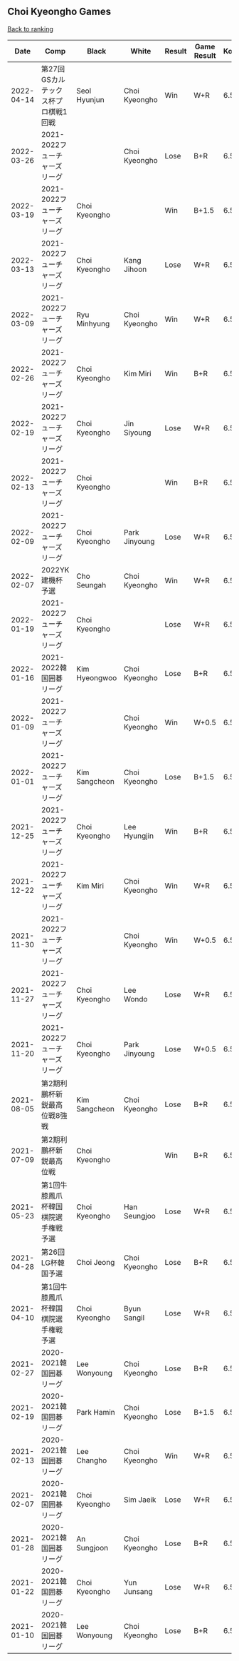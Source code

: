 ## Choi Kyeongho Games

[Back to ranking](../../index.md)




| **Date** | **Comp** | **Black** | **White** | **Result** | **Game Result** | **Komi** | **Rating** | **Diff** | 
| --- | --- | --- | --- | --- | --- | --- | --- | --- |
| 2022-04-14 | 第27回GSカルテックス杯プロ棋戦1回戦 | Seol Hyunjun | Choi Kyeongho | Win | W+R | 6.5 | 3075 | 52 | 
| 2022-03-26 | 2021-2022フューチャーズリーグ |  | Choi Kyeongho | Lose | B+R | 6.5 | 3023 | -24 | 
| 2022-03-19 | 2021-2022フューチャーズリーグ | Choi Kyeongho |  | Win | B+1.5 | 6.5 | 3047 | 39 | 
| 2022-03-13 | 2021-2022フューチャーズリーグ | Choi Kyeongho | Kang Jihoon | Lose | W+R | 6.5 | 3008 | 47 | 
| 2022-03-09 | 2021-2022フューチャーズリーグ | Ryu Minhyung | Choi Kyeongho | Win | W+R | 6.5 | 2961 | 24 | 
| 2022-02-26 | 2021-2022フューチャーズリーグ | Choi Kyeongho | Kim Miri | Win | B+R | 6.5 | 2937 | 20 | 
| 2022-02-19 | 2021-2022フューチャーズリーグ | Choi Kyeongho | Jin Siyoung | Lose | W+R | 6.5 | 2917 | 34 | 
| 2022-02-13 | 2021-2022フューチャーズリーグ | Choi Kyeongho |  | Win | B+R | 6.5 | 2883 | -52 | 
| 2022-02-09 | 2021-2022フューチャーズリーグ | Choi Kyeongho | Park Jinyoung | Lose | W+R | 6.5 | 2935 | -21 | 
| 2022-02-07 | 2022YK建機杯予選 | Cho Seungah | Choi Kyeongho | Win | W+R | 6.5 | 2956 | 64 | 
| 2022-01-19 | 2021-2022フューチャーズリーグ | Choi Kyeongho |  | Lose | W+R | 6.5 | 2892 | -33 | 
| 2022-01-16 | 2021-2022韓国囲碁リーグ | Kim Hyeongwoo | Choi Kyeongho | Lose | B+R | 6.5 | 2925 | 5 | 
| 2022-01-09 | 2021-2022フューチャーズリーグ |  | Choi Kyeongho | Win | W+0.5 | 6.5 | 2920 | 68 | 
| 2022-01-01 | 2021-2022フューチャーズリーグ | Kim Sangcheon | Choi Kyeongho | Lose | B+1.5 | 6.5 | 2852 | 56 | 
| 2021-12-25 | 2021-2022フューチャーズリーグ | Choi Kyeongho | Lee Hyungjin | Win | B+R | 6.5 | 2796 | 10 | 
| 2021-12-22 | 2021-2022フューチャーズリーグ | Kim Miri | Choi Kyeongho | Win | W+R | 6.5 | 2786 | 141 | 
| 2021-11-30 | 2021-2022フューチャーズリーグ |  | Choi Kyeongho | Win | W+0.5 | 6.5 | 2645 | 28 | 
| 2021-11-27 | 2021-2022フューチャーズリーグ | Choi Kyeongho | Lee Wondo | Lose | W+R | 6.5 | 2617 | -242 | 
| 2021-11-20 | 2021-2022フューチャーズリーグ | Choi Kyeongho | Park Jinyoung | Lose | W+0.5 | 6.5 | 2859 | 13 | 
| 2021-08-05 | 第2期利鵬杯新鋭最高位戦8強戦 | Kim Sangcheon | Choi Kyeongho | Lose | B+R | 6.5 | 2846 | -19 | 
| 2021-07-09 | 第2期利鵬杯新鋭最高位戦 | Choi Kyeongho |  | Win | B+R | 6.5 | 2865 | -141 | 
| 2021-05-23 | 第1回牛膝鳳爪杯韓国棋院選手権戦予選 | Choi Kyeongho | Han Seungjoo | Lose | W+R | 6.5 | 3006 | -39 | 
| 2021-04-28 | 第26回LG杯韓国予選 | Choi Jeong | Choi Kyeongho | Lose | B+R | 6.5 | 3045 | -27 | 
| 2021-04-10 | 第1回牛膝鳳爪杯韓国棋院選手権戦予選 | Choi Kyeongho | Byun Sangil | Lose | W+R | 6.5 | 3072 | 4 | 
| 2021-02-27 | 2020-2021韓国囲碁リーグ | Lee Wonyoung | Choi Kyeongho | Lose | B+R | 6.5 | 3068 | -25 | 
| 2021-02-19 | 2020-2021韓国囲碁リーグ | Park Hamin | Choi Kyeongho | Lose | B+1.5 | 6.5 | 3093 | 30 | 
| 2021-02-13 | 2020-2021韓国囲碁リーグ | Lee Changho | Choi Kyeongho | Win | W+R | 6.5 | 3063 | 75 | 
| 2021-02-07 | 2020-2021韓国囲碁リーグ | Choi Kyeongho | Sim Jaeik | Lose | W+R | 6.5 | 2988 | 54 | 
| 2021-01-28 | 2020-2021韓国囲碁リーグ | An Sungjoon | Choi Kyeongho | Lose | B+R | 6.5 | 2934 | 11 | 
| 2021-01-22 | 2020-2021韓国囲碁リーグ | Choi Kyeongho | Yun Junsang | Lose | W+R | 6.5 | 2923 | -138 | 
| 2021-01-10 | 2020-2021韓国囲碁リーグ | Lee Wonyoung | Choi Kyeongho | Lose | B+R | 6.5 | 3061 | missing |




